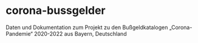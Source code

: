 # corona-bussgelder
Daten und Dokumentation zum Projekt zu den Bußgeldkatalogen „Corona-Pandemie“ 2020-2022 aus Bayern, Deutschland
